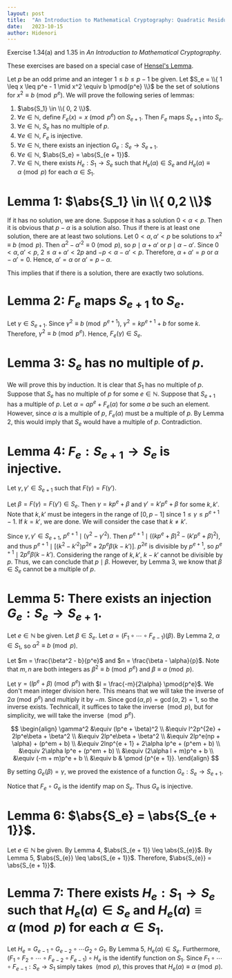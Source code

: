 ```yaml
---
layout: post
title:  "An Introduction to Mathematical Cryptography: Quadratic Residue Mod Prime Powers"
date:   2023-10-15
author: Hidenori
---
```


Exercise 1.34(a) and 1.35 in _An Introduction to Mathematical Cryptography_.

These exercises are based on a special case of [Hensel's Lemma](https://en.wikipedia.org/wiki/Hensel's_lemma).

Let $p$ be an odd prime and an integer $1 \leq b \leq p - 1$ be given.
Let $S_e = \\{ 1 \leq x \leq p^e - 1 \mid x^2 \equiv b \pmod{p^e} \\}$ be the set of solutions for $x^2 \equiv b \pmod{p^e}$.
We will prove the following series of lemmas:

1. $\abs{S_1} \in \\{ 0, 2 \\}$.
1. $\forall e \in \mathbb{N}$, define $F_e(x) = x \pmod{p^e}$ on $S_{e + 1}$. Then $F_e$ maps $S_{e + 1}$ into $S_e$.
1. $\forall e \in \mathbb{N}$, $S_e$ has no multiple of $p$.
1. $\forall e \in \mathbb{N}$, $F_e$ is injective.
1. $\forall e \in \mathbb{N}$, there exists an injection $G_e: S_{e} \rightarrow S_{e + 1}$.
1. $\forall e \in \mathbb{N}$, $\abs{S_e} = \abs{S_{e + 1}}$.
1. $\forall e \in \mathbb{N}$, there exists $H_e: S_1 \rightarrow S_e$ such that $H_e(\alpha) \in S_{e}$ and $H_e(\alpha) \equiv \alpha \pmod{p}$ for each $\alpha \in S_1$.

# Lemma 1: $\abs{S_1} \in \\{ 0,2 \\}$

If it has no solution, we are done.
Suppose it has a solution $0 < \alpha < p$.
Then it is obvious that $p - \alpha$ is a solution also.
Thus if there is at least one solution, there are at least two solutions.
Let $0 < \alpha, \alpha' < p$ be solutions to $x^2 \equiv b \pmod{p}$.
Then $\alpha^2 - \alpha'^2 \equiv 0 \pmod{p}$, so $p \mid \alpha + \alpha'$ or $p \mid \alpha - \alpha'$.
Since $0 < \alpha, \alpha' < p$, $2 \leq \alpha + \alpha' < 2p$ and $-p < \alpha - \alpha' < p$.
Therefore, $\alpha + \alpha' = p$ or $\alpha - \alpha' = 0$.
Hence, $\alpha' = \alpha$ or $\alpha' = p - \alpha$.

This implies that if there is a solution, there are exactly two solutions.

# Lemma 2: $F_e$ maps $S_{e + 1}$ to $S_e$.

Let $\gamma \in S_{e + 1}$.
Since $\gamma^2 \equiv b \pmod{p^{e + 1}}$, $\gamma^2 = kp^{e + 1} + b$ for some $k$.
Therefore, $\gamma^2 \equiv b \pmod{p^e}$.
Hence, $F_e(\gamma) \in S_{e}$.

# Lemma 3: $S_e$ has no multiple of $p$.
We will prove this by induction.
It is clear that $S_1$ has no multiple of $p$.
Suppose that $S_e$ has no multiple of $p$ for some $e \in \mathbb{N}$.
Suppose that $S_{e + 1}$ has a multiple of $p$.
Let $\alpha = ap^e + F_e(\alpha)$ for some $a$ be such an element.
However, since $\alpha$ is a multiple of $p$, $F_e(\alpha)$ must be a multiple of $p$.
By Lemma 2, this would imply that $S_e$ would have a multiple of $p$.
Contradiction.

# Lemma 4: $F_e: S_{e + 1} \rightarrow S_e$ is injective.
Let $\gamma, \gamma' \in S_{e + 1}$ such that $F(\gamma) = F(\gamma')$.

Let $\beta = F(\gamma) = F(\gamma') \in S_e$.
Then $\gamma = kp^e + \beta$ and $\gamma' = k'p^e + \beta$ for some $k, k'$.
Note that $k, k'$ must be integers in the range of $[0, p - 1]$ since $1 \leq \gamma \leq p^{e + 1} - 1$.
If $k = k'$, we are done.
We will consider the case that $k \ne k'$.

Since $\gamma, \gamma' \in S_{e + 1}$, $p^{e + 1} \mid (\gamma^2 - \gamma'^2)$.
Then $p^{e + 1} \mid ((kp^e + \beta)^2 - (k'p^e + \beta)^2)$, and thus $p^{e + 1} \mid [(k^2 - k'^2)p^{2e} + 2p^e\beta(k - k')]$.
$p^{2e}$ is divisible by $p^{e + 1}$, so $p^{e + 1} \mid 2p^e \beta (k - k')$.
Considering the range of $k, k'$, $k - k'$ cannot be divisible by $p$.
Thus, we can conclude that $p \mid \beta$.
However, by Lemma 3, we know that $\beta \in S_e$ cannot be a multiple of $p$.

# Lemma 5: There exists an injection $G_e: S_{e} \rightarrow S_{e + 1}$.
Let $e \in \mathbb{N}$ be given.
Let $\beta \in S_e$.
Let $\alpha = (F_1 \circ \cdots \circ F_{e - 1})(\beta)$.
By Lemma 2, $\alpha \in S_1$, so $\alpha^2 \equiv b \pmod p$.

Let $m = \frac{\beta^2 - b}{p^e}$ and $n = \frac{\beta - \alpha}{p}$.
Note that $m, n$ are both integers as $\beta^2 \equiv b \pmod{p^e}$ and $\beta \equiv \alpha \pmod{p}$.

Let $\gamma = (lp^e + \beta) \pmod{p^e}$ with $l = \frac{-m}{2\alpha} \pmod{p^e}$.
We don't mean integer division here.
This means that we will take the inverse of $2\alpha \pmod{p^e}$ and multiply it by $-m$.
Since $\gcd(\alpha, p) = \gcd(\alpha, 2) = 1$, so the inverse exists.
Technicall, it suffices to take the inverse $\pmod p$, but for simplicity, we will take the inverse $\pmod{p^e}$.

$$
\begin{align}
    \gamma^2
        &\equiv (lp^e + \beta)^2 \\
        &\equiv l^2p^{2e} + 2lp^e\beta + \beta^2 \\
        &\equiv 2lp^e\beta + \beta^2 \\
        &\equiv 2lp^e(np + \alpha) + (p^em + b) \\
        &\equiv 2lnp^{e + 1} + 2\alpha lp^e + (p^em + b) \\
        &\equiv 2\alpha lp^e + (p^em + b) \\
        &\equiv (2\alpha l + m)p^e + b \\
        &\equiv (-m + m)p^e + b \\
        &\equiv b & \pmod {p^{e + 1}}.
\end{align}
$$

By setting $G_e(\beta) = \gamma$, we proved the existence of a function $G_e: S_e \rightarrow S_{e + 1}$.

Notice that $F_e \circ G_e$ is the identify map on $S_e$.
Thus $G_e$ is injective.

# Lemma 6: $\abs{S_e} = \abs{S_{e + 1}}$.
Let $e \in \mathbb{N}$ be given.
By Lemma 4, $\abs{S_{e + 1}} \leq \abs{S_{e}}$.
By Lemma 5, $\abs{S_{e}} \leq \abs{S_{e + 1}}$.
Therefore, $\abs{S_{e}} = \abs{S_{e + 1}}$.

# Lemma 7: There exists $H_e: S_1 \rightarrow S_e$ such that $H_e(\alpha) \in S_{e}$ and $H_e(\alpha) \equiv \alpha \pmod{p}$ for each $\alpha \in S_1$.

Let $H_e = G_{e - 1} \circ G_{e - 2} \circ \cdots G_2 \circ G_1$.
By Lemma 5, $H_e(\alpha) \in S_e$.
Furthermore, $(F_1 \circ F_2 \circ \cdots \circ F_{e - 2} \circ F_{e - 1}) \circ H_e$ is the identify function on $S_1$.
Since $F_1 \circ \cdots \circ F_{e - 1}: S_{e} \rightarrow S_1$ simply takes $\pmod p$, this proves that $H_e(\alpha) \equiv \alpha \pmod{p}$.